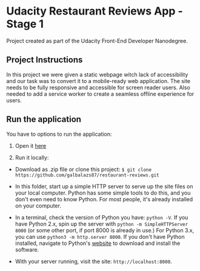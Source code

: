 # Udacity Restaurant Reviews App - Stage 1

Project created as part of the Udacity Front-End Developer Nanodegree.

## Project Instructions

In this project we were given a static webpage witch lack of accessibility and our task was to convert it to a mobile-ready web application. The site needs to be fully responsive and accessible for screen reader users. Also needed to add a service worker to create a seamless offline experience for users.

## Run the application

You have to options to run the application:

1. Open it [here](http://galbalazs.co.hu/restaurant/)

2. Run it locally:

- Download as .zip file or clone this project:
`$ git clone https://github.com/galbalazs87/restaurant-reviews.git`

- In this folder, start up a simple HTTP server to serve up the site files on your local computer. Python has some simple tools to do this, and you don't even need to know Python. For most people, it's already installed on your computer.

- In a terminal, check the version of Python you have: `python -V`. If you have Python 2.x, spin up the server with `python -m SimpleHTTPServer 8000` (or some other port, if port 8000 is already in use.) For Python 3.x, you can use `python3 -m http.server 8000`. If you don't have Python installed, navigate to Python's [website](https://www.python.org/) to download and install the software.

- With your server running, visit the site: `http://localhost:8000`.